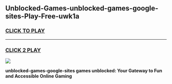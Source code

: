 
## Unblocked-Games-unblocked-games-google-sites-Play-Free-uwk1a
<h3>
<a href="https://premium76.site?title=unblocked-games-google-sites&ref=21A">CLICK TO PLAY</a></h3>
<hr>

<h3>
<a href="https://premium76.site?title=unblocked-games-google-sites&ref=21A">CLICK 2 PLAY</a>
  
</h3>

<a href="https://premium76.site?title=unblocked-games-google-sites&ref=21A"><img src="https://clearcache.store/games.png"></a>


**unblocked-games-google-sites games unblocked: Your Gateway to Fun and Accessible Online Gaming**
